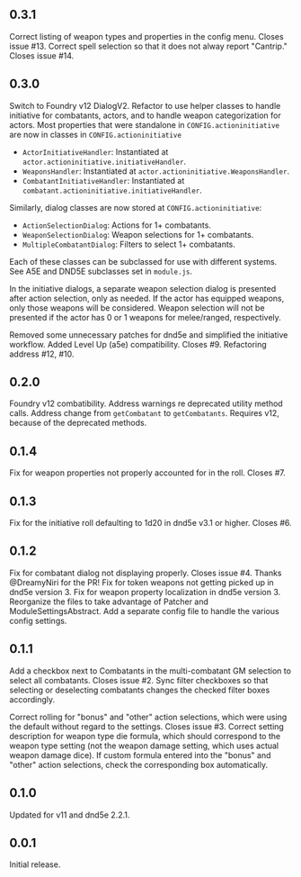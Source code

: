## 0.3.1
Correct listing of weapon types and properties in the config menu. Closes issue #13.
Correct spell selection so that it does not alway report "Cantrip." Closes issue #14.

## 0.3.0
Switch to Foundry v12 DialogV2.
Refactor to use helper classes to handle initiative for combatants, actors, and to handle weapon categorization for actors. Most properties that were standalone in `CONFIG.actioninitiative` are now in classes in `CONFIG.actioninitiative`
- `ActorInitiativeHandler`: Instantiated at `actor.actioninitiative.initiativeHandler`.
- `WeaponsHandler`: Instantiated at `actor.actioninitiative.WeaponsHandler`.
- `CombatantInitiativeHandler`: Instantiated at `combatant.actioninitiative.initiativeHandler`.

Similarly, dialog classes are now stored at `CONFIG.actioninitiative`:
- `ActionSelectionDialog`: Actions for 1+ combatants.
- `WeaponSelectionDialog`: Weapon selections for 1+ combatants.
- `MultipleCombatantDialog`: Filters to select 1+ combatants.

Each of these classes can be subclassed for use with different systems. See A5E and DND5E subclasses set in `module.js`.

In the initiative dialogs, a separate weapon selection dialog is presented after action selection, only as needed. If the actor has equipped weapons, only those weapons will be considered. Weapon selection will not be presented if the actor has 0 or 1 weapons for melee/ranged, respectively.

Removed some unnecessary patches for dnd5e and simplified the initiative workflow.
Added Level Up (a5e) compatibility. Closes #9.
Refactoring address #12, #10.

## 0.2.0
Foundry v12 combatibility. Address warnings re deprecated utility method calls. Address change from `getCombatant` to `getCombatants`. Requires v12, because of the deprecated methods.

## 0.1.4
Fix for weapon properties not properly accounted for in the roll. Closes #7.

## 0.1.3
Fix for the initiative roll defaulting to 1d20 in dnd5e v3.1 or higher. Closes #6.

## 0.1.2
Fix for combatant dialog not displaying properly. Closes issue #4. Thanks @DreamyNiri for the PR!
Fix for token weapons not getting picked up in dnd5e version 3.
Fix for weapon property localization in dnd5e version 3.
Reorganize the files to take advantage of Patcher and ModuleSettingsAbstract. Add a separate config file to handle the various config settings.

## 0.1.1
Add a checkbox next to Combatants in the multi-combatant GM selection to select all combatants. Closes issue #2. Sync filter checkboxes so that selecting or deselecting combatants changes the checked filter boxes accordingly.

Correct rolling for "bonus" and "other" action selections, which were using the default without regard to the settings. Closes issue #3. Correct setting description for weapon type die formula, which should correspond to the weapon type setting (not the weapon damage setting, which uses actual weapon damage dice). If custom formula entered into the "bonus" and "other" action selections, check the corresponding box automatically.

## 0.1.0
Updated for v11 and dnd5e 2.2.1.

## 0.0.1

Initial release.